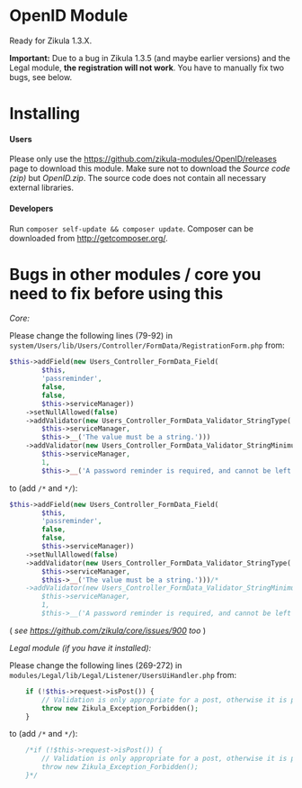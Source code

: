 OpenID Module
=============

Ready for Zikula 1.3.X.

**Important:** Due to a bug in Zikula 1.3.5 (and maybe earlier versions) and the Legal module, **the registration will not work**.
You have to manually fix two bugs, see below.

Installing
==========

#### Users ####
Please only use the https://github.com/zikula-modules/OpenID/releases page to download this module. Make sure
not to download the *Source code (zip)* but *OpenID.zip*. The source code does not contain all necessary external
libraries.

#### Developers ####
Run `composer self-update && composer update`. Composer can be downloaded from http://getcomposer.org/.

Bugs in other modules / core you need to fix before using this
==============================================================

*Core:*

Please change the following lines (79-92) in `system/Users/lib/Users/Controller/FormData/RegistrationForm.php` from:
```php
$this->addField(new Users_Controller_FormData_Field(
        $this,
        'passreminder',
        false,
        false,
        $this->serviceManager))
    ->setNullAllowed(false)
    ->addValidator(new Users_Controller_FormData_Validator_StringType(
        $this->serviceManager,
        $this->__('The value must be a string.')))
    ->addValidator(new Users_Controller_FormData_Validator_StringMinimumLength(
        $this->serviceManager,
        1,
        $this->__('A password reminder is required, and cannot be left blank.')));
```
to (add `/*` and `*/`):
```php
$this->addField(new Users_Controller_FormData_Field(
        $this,
        'passreminder',
        false,
        false,
        $this->serviceManager))
    ->setNullAllowed(false)
    ->addValidator(new Users_Controller_FormData_Validator_StringType(
        $this->serviceManager,
        $this->__('The value must be a string.')))/*
    ->addValidator(new Users_Controller_FormData_Validator_StringMinimumLength(
        $this->serviceManager,
        1,
        $this->__('A password reminder is required, and cannot be left blank.')))*/;
```
( *see https://github.com/zikula/core/issues/900 too* )

*Legal module (if you have it installed):*

Please change the following lines (269-272) in `modules/Legal/lib/Legal/Listener/UsersUiHandler.php` from:
```php
    if (!$this->request->isPost()) {
        // Validation is only appropriate for a post, otherwise it is probably a hack attempt.
        throw new Zikula_Exception_Forbidden();
    }
```
to (add `/*` and `*/`):
```php
    /*if (!$this->request->isPost()) {
        // Validation is only appropriate for a post, otherwise it is probably a hack attempt.
        throw new Zikula_Exception_Forbidden();
    }*/
